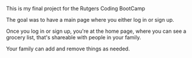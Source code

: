 This is my final project for the Rutgers Coding BootCamp

The goal was to have a main page where you either log in or sign up.

Once you log in or sign up, you're at the home page, where you can see a grocery list, that's shareable with people in your family.

Your family can add and remove things as needed. 